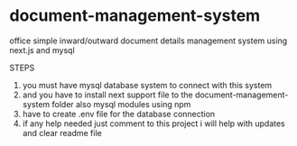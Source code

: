 # document-management-system
office simple inward/outward document details management system using next.js and mysql

STEPS
1. you must have mysql database system to connect with this system
2. and you have to install next support file to the document-management-system folder also mysql modules using npm
3. have to create .env file for the database connection
4. if any help needed just comment to this project i will help with updates and clear readme file
